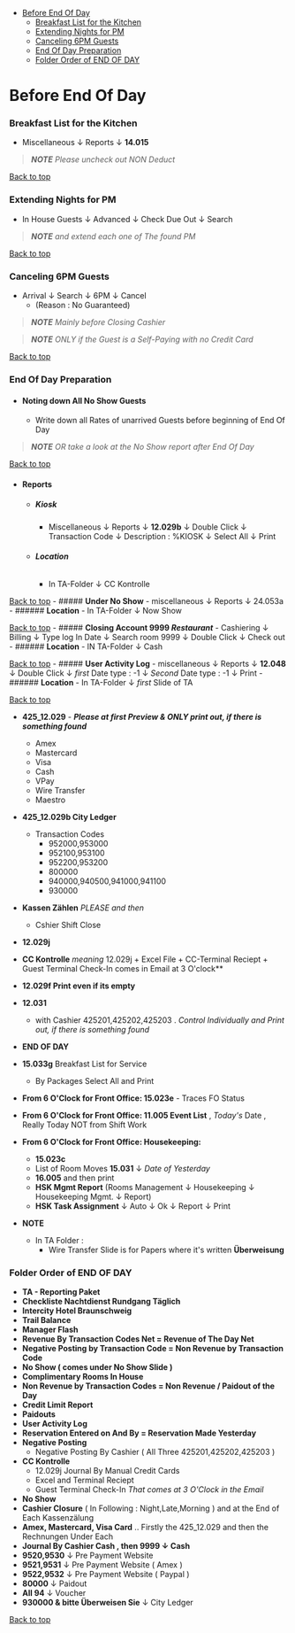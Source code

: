 - [Before End Of Day](#before-end-of-day)
    - [Breakfast List for the Kitchen](#breakfast-list-for-the-kitchen)
    - [Extending Nights for PM](#extending-nights-for-pm)
    - [Canceling 6PM Guests](#canceling-6pm-guests)
    - [End Of Day Preparation](#end-of-day-preparation)
    - [Folder Order of END OF DAY](#folder-order-of-end-of-day)

<!-- vscode-markdown-toc-config
	numbering=true
	autoSave=true
	/vscode-markdown-toc-config -->
<!-- /vscode-markdown-toc -->

#  <a name='EndOfDay'></a>Before End Of Day
### Breakfast List for the Kitchen 
   - Miscellaneous ↓ Reports ↓ **14.015** 
  > **_NOTE_** *Please uncheck out NON Deduct*

 <a href="#top">Back to top</a>
 
### Extending Nights for PM 
   - In House Guests ↓ Advanced ↓ Check Due Out  ↓ Search
  > **_NOTE_** *and extend each one of The found PM*

   <a href="#top">Back to top</a>
### Canceling 6PM Guests
   - Arrival ↓ Search ↓ 6PM ↓ Cancel 
     - (Reason : No Guaranteed) 
  > **_NOTE_** *Mainly before  Closing Cashier*

  > **_NOTE_** *ONLY if the Guest is a Self-Paying with no Credit Card*

 <a href="#top">Back to top</a>

### End Of Day Preparation
  - #### **Noting down All No Show Guests** 
    - Write down all Rates of unarrived Guests before beginning of End Of Day 
  > **_NOTE_** *OR take a look at the No Show report after End Of Day*
  
   <a href="#top">Back to top</a>
  - #### **Reports**
    - ##### **Kiosk**
      - Miscellaneous ↓ Reports ↓ **12.029b** ↓ Double Click  ↓ Transaction Code  ↓ Description : %KIOSK  ↓ Select All  ↓ Print
    - ###### **Location**
      - In TA-Folder ↓ CC Kontrolle
  
  <a href="#top">Back to top</a>
    - ##### **Under No Show**
      - miscellaneous ↓ Reports ↓ 24.053a
    - ###### **Location**
      - In TA-Folder ↓ Now Show
  
  <a href="#top">Back to top</a>
    - ##### **Closing Account 9999 *Restaurant***
      - Cashiering ↓ Billing ↓ Type log In Date ↓ Search room 9999 ↓ Double Click ↓ Check out
    - ###### **Location**
      - IN TA-Folder ↓ Cash
  
  <a href="#top">Back to top</a>
    - ##### **User Activity Log** 
      - miscellaneous ↓ Reports ↓ **12.048** ↓ Double Click ↓ *first* Date type : -1 ↓ *Second* Date type : -1 ↓ Print 
    - ###### **Location**
      - In TA-Folder ↓ *first* Slide of TA
  
  <a href="#top">Back to top</a>
  - **425_12.029** - ***Please at first Preview & ONLY print out, if there is something found***
    - Amex
    - Mastercard
    - Visa
    - Cash
    - VPay
    - Wire Transfer
    - Maestro
  - **425_12.029b City Ledger**
    - Transaction Codes
      - 952000,953000
      - 952100,953100
      - 952200,953200
      - 800000
      - 940000,940500,941000,941100
      - 930000
  - **Kassen Zählen** *PLEASE and then* 
    - Cshier Shift Close
  - **12.029j**
  - **CC Kontrolle** *meaning*  12.029j + Excel File + CC-Terminal Reciept + Guest Terminal Check-In comes in Email at 3 O'clock**
  - **12.029f Print even if its empty** 
  - **12.031** 
    - with Cashier 425201,425202,425203 . *Control Individually and Print out, if there is something found*
  - **END OF DAY**
  - **15.033g** Breakfast List for Service
    - By Packages Select All and Print
  - **From 6 O'Clock for Front Office: 15.023e** - Traces FO Status
  - **From 6 O'Clock for Front Office: 11.005 Event List** , *Today's* Date , Really Today NOT from Shift Work
  - **From 6 O'Clock for Front Office: Housekeeping:** 
    - **15.023c** 
    - List of Room Moves **15.031** ↓ *Date of Yesterday*
    - **16.005** and then print
    - **HSK Mgmt Report** (Rooms Management ↓ Housekeeping ↓ Housekeeping Mgmt. ↓ Report)
    - **HSK Task Assignment** ↓ Auto ↓ Ok ↓ Report ↓ Print 
  
  - **NOTE**
      - In TA Folder :
        - Wire Transfer Slide is for Papers where it's written **Überweisung**

### <a name='FolderOrderofENDOFDAY'></a>Folder Order of END OF DAY
  - **TA - Reporting Paket**
  - **Checkliste Nachtdienst Rundgang Täglich**
  - **Intercity Hotel Braunschweig**
  - **Trail Balance**
  - **Manager Flash**
  - **Revenue By Transaction Codes Net = Revenue of The Day Net**
  - **Negative Posting by Transaction Code = Non Revenue by Transaction Code**
  - **No Show ( comes under No Show Slide )**
  - **Complimentary Rooms In House**
  - **Non Revenue by Transaction Codes = Non Revenue / Paidout of the Day**
  - **Credit Limit Report**
  - **Paidouts**
  - **User Activity Log**
  - **Reservation Entered on And By = Reservation Made Yesterday**
  - **Negative Posting** 
    - Negative Posting By Cashier ( All Three 425201,425202,425203 )
  - **CC Kontrolle** 
    - 12.029j Journal By Manual Credit Cards
    - Excel and Terminal Reciept 
    - Guest Terminal Check-In *That comes at 3 O'Clock in the Email*
  - **No Show**
  - **Cashier Closure** ( In Following : Night,Late,Morning ) and at the End of Each Kassenzälung 
  - **Amex, Mastercard, Visa Card** .. Firstly the 425_12.029 and then the Rechnungen Under Each
  - **Journal By Cashier Cash , then 9999 ↓ Cash**
  - **9520,9530** ↓ Pre Payment Website
  - **9521,9531** ↓ Pre Payment Website ( Amex )
  - **9522,9532** ↓ Pre Payment Website ( Paypal )
  - **80000** ↓ Paidout
  - **All 94** ↓ Voucher
  - **930000 & bitte Überweisen Sie** ↓ City Ledger
  
 <a href="#top">Back to top</a>